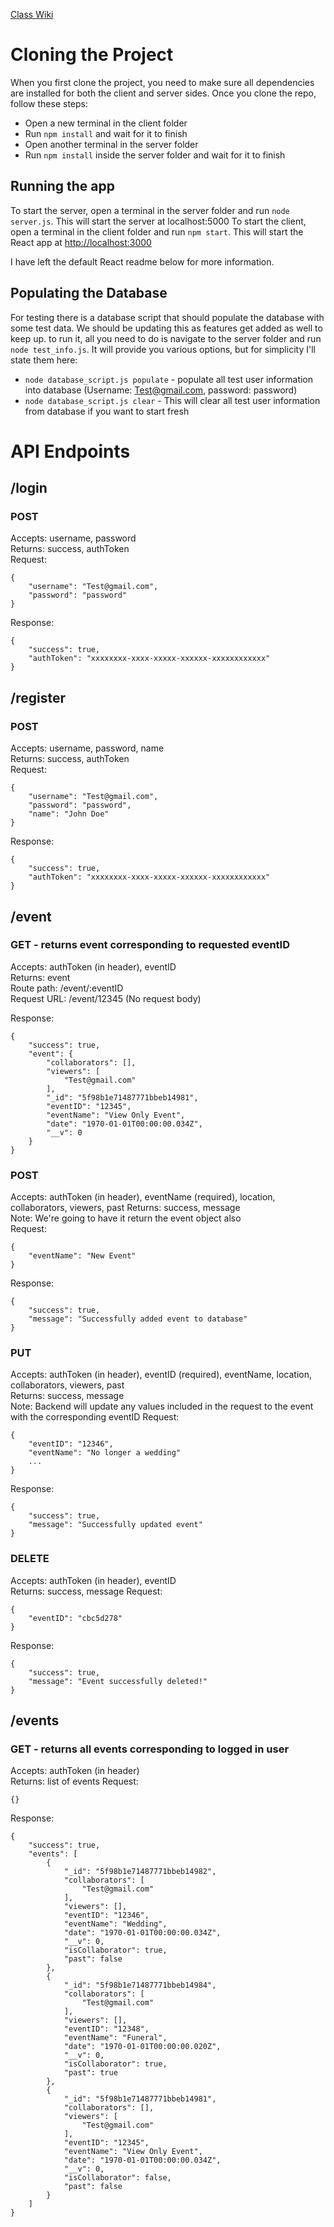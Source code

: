 [Class Wiki](https://github.com/cs428TAs/f2020/wiki/Event-planning-app)

# Cloning the Project

When you first clone the project, you need to make sure all dependencies are installed for both the client and server sides.
Once you clone the repo, follow these steps:

- Open a new terminal in the client folder
- Run `npm install` and wait for it to finish
- Open another terminal in the server folder
- Run `npm install` inside the server folder and wait for it to finish

## Running the app

To start the server, open a terminal in the server folder and run `node server.js`. This will start the server at localhost:5000
To start the client, open a terminal in the client folder and run `npm start`. This will start the React app at [http://localhost:3000](http://localhost:3000)

I have left the default React readme below for more information.

## Populating the Database

For testing there is a database script that should populate the database with some test data. We should be updating this as features get added as well to keep up.
to run it, all you need to do is navigate to the server folder and run `node test_info.js`. It will provide you various options, but for simplicity I'll state them here:

- `node database_script.js populate` - populate all test user information into database (Username: Test@gmail.com, password: password)
- `node database_script.js clear` - This will clear all test user information from database if you want to start fresh

# API Endpoints

## /login

### POST

Accepts: username, password\
Returns: success, authToken\
Request:

```
{
    "username": "Test@gmail.com",
    "password": "password"
}
```

Response:

```
{
    "success": true,
    "authToken": "xxxxxxxx-xxxx-xxxxx-xxxxxx-xxxxxxxxxxxx"
}
```

## /register

### POST

Accepts: username, password, name\
Returns: success, authToken\
Request:

```
{
    "username": "Test@gmail.com",
    "password": "password",
    "name": "John Doe"
}
```

Response:

```
{
    "success": true,
    "authToken": "xxxxxxxx-xxxx-xxxxx-xxxxxx-xxxxxxxxxxxx"
}
```

## /event

### GET - returns event corresponding to requested eventID

Accepts: authToken (in header), eventID\
Returns: event \
Route path: /event/:eventID \
Request URL: /event/12345
(No request body)

Response:

```
{
    "success": true,
    "event": {
        "collaborators": [],
        "viewers": [
            "Test@gmail.com"
        ],
        "_id": "5f98b1e71487771bbeb14981",
        "eventID": "12345",
        "eventName": "View Only Event",
        "date": "1970-01-01T00:00:00.034Z",
        "__v": 0
    }
}
```

### POST

Accepts: authToken (in header), eventName (required), location, collaborators, viewers, past
Returns: success, message\
Note: We're going to have it return the event object also\
Request:

```
{
    "eventName": "New Event"
}
```

Response:

```
{
    "success": true,
    "message": "Successfully added event to database"
}
```

### PUT

Accepts: authToken (in header), eventID (required), eventName, location, collaborators, viewers, past\
Returns: success, message\
Note: Backend will update any values included in the request to the event with the corresponding eventID
Request:

```
{
    "eventID": "12346",
    "eventName": "No longer a wedding"
    ...
}
```

Response:

```
{
    "success": true,
    "message": "Successfully updated event"
}
```

### DELETE

Accepts: authToken (in header), eventID\
Returns: success, message
Request:

```
{
    "eventID": "cbc5d278"
}
```

Response:

```
{
    "success": true,
    "message": "Event successfully deleted!"
}
```

## /events

### GET - returns all events corresponding to logged in user

Accepts: authToken (in header)\
Returns: list of events
Request:

```
{}
```

Response:

```
{
    "success": true,
    "events": [
        {
            "_id": "5f98b1e71487771bbeb14982",
            "collaborators": [
                "Test@gmail.com"
            ],
            "viewers": [],
            "eventID": "12346",
            "eventName": "Wedding",
            "date": "1970-01-01T00:00:00.034Z",
            "__v": 0,
            "isCollaborator": true,
            "past": false
        },
        {
            "_id": "5f98b1e71487771bbeb14984",
            "collaborators": [
                "Test@gmail.com"
            ],
            "viewers": [],
            "eventID": "12348",
            "eventName": "Funeral",
            "date": "1970-01-01T00:00:00.020Z",
            "__v": 0,
            "isCollaborator": true,
            "past": true
        },
        {
            "_id": "5f98b1e71487771bbeb14981",
            "collaborators": [],
            "viewers": [
                "Test@gmail.com"
            ],
            "eventID": "12345",
            "eventName": "View Only Event",
            "date": "1970-01-01T00:00:00.034Z",
            "__v": 0,
            "isCollaborator": false,
            "past": false
        }
    ]
}
```

